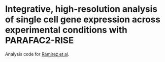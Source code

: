 # Integrative, high-resolution analysis of single cell gene expression across experimental conditions with PARAFAC2-RISE 
Analysis code for [Ramirez et al](https://www.biorxiv.org/content/10.1101/2024.07.29.605698v1.article-info).
